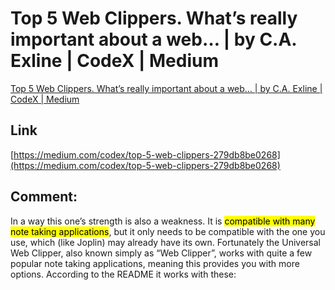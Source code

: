 # Top 5 Web Clippers. What’s really important about a web… | by C.A. Exline | CodeX | Medium
[Top 5 Web Clippers. What’s really important about a web… | by C.A. Exline | CodeX | Medium](https://medium.com/codex/top-5-web-clippers-279db8be0268) 

 ## Link 
 [https://medium.com/codex/top-5-web-clippers-279db8be0268](https://medium.com/codex/top-5-web-clippers-279db8be0268) 
 ## Comment:
In a way this one’s strength is also a weakness. It is <mark>compatible with many note taking applications</mark>, but it only needs to be compatible with the one you use, which (like Joplin) may already have its own. Fortunately the Universal Web Clipper, also known simply as “Web Clipper”, works with quite a few popular note taking applications, meaning this provides you with more options. According to the README it works with these: